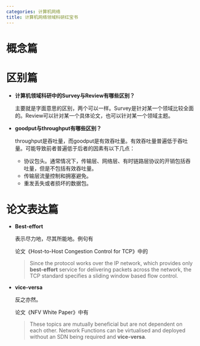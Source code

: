 ```yaml
---
categories: 计算机网络
title: 计算机网络领域科研红宝书
---
```


# 概念篇



# 区别篇

- **计算机领域科研中的Survey与Review有哪些区别？**

  主要就是字面意思的区别，两个可以一样。Survey是针对某一个领域比较全面的。Review可以针对某一个具体论文，也可以针对某一个领域主题。

- **goodput与throughput有哪些区别？**

  throughput是吞吐量，而goodput是有效吞吐量。有效吞吐量普遍低于吞吐量。可能导致前者普遍低于后者的因素有以下几点：

  - 协议包头。通常情况下，传输层、网络层、有时链路层协议的开销包括吞吐量，但是不包括有效吞吐量。
  - 传输层流量控制和拥塞避免。
  - 重发丢失或者损坏的数据包。

# 论文表达篇

- **Best-effort**

  表示尽力地，尽其所能地。例句有 

  论文《Host-to-Host Congestion Control for TCP》中的

  > Since the protocol works over the IP network, which provides only **best-effort** service for delivering packets across the network, the TCP standard specifies a sliding window based flow control.

- **vice-versa**

  反之亦然。

  论文《NFV White Paper》中有

  > These topics are mutually beneficial but are not dependent on each other. Network Functions can be virtualised and deployed without an SDN being required and **vice-versa**.

